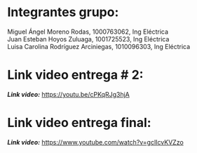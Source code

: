 # Integrantes grupo:
Miguel Ángel Moreno Rodas, 1000763062, Ing Eléctrica  
Juan Esteban Hoyos Zuluaga, 1001725523, Ing Eléctrica  
Luisa Carolina Rodríguez Arciniegas, 1010096303, Ing Eléctrica

# Link video entrega # 2:
_**Link video:**_ https://youtu.be/cPKqRJg3hjA

# Link video entrega final:
_**Link video:**_ https://www.youtube.com/watch?v=gclIcvKVZzo
